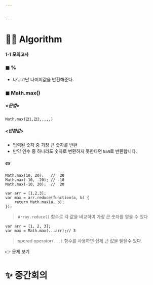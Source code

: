 ```yaml
---


---
```


<h1 id="👩‍💻-algorithm">👩‍💻 Algorithm</h1>
<h4 id="모의고사">1-1 모의고사</h4>
<h3 id="◼-">◼ %</h3>
<ul>
<li>나누고난 나머지값을 반환해준다.</li>
</ul>
<h3 id="◼-math.max">◼ Math.max()</h3>
<h5 id="문법">&lt;문법&gt;</h5>
<pre><code>Math.max(값1,값2,,,,,)
</code></pre>
<h5 id="반환값">&lt;반환값&gt;</h5>
<ul>
<li>입력된 숫자 중 가장 큰 숫자를 반환</li>
<li>만약 인수 중 하나라도 숫자로 변환하지 못한다면 <code>NaN</code>로 반환합니다.</li>
</ul>
<h5 id="ex"><em>ex</em></h5>
<pre class=" language-js"><code class="prism  language-js">Math<span class="token punctuation">.</span><span class="token function">max</span><span class="token punctuation">(</span><span class="token number">10</span><span class="token punctuation">,</span> <span class="token number">20</span><span class="token punctuation">)</span><span class="token punctuation">;</span>   <span class="token comment">//  20</span>
Math<span class="token punctuation">.</span><span class="token function">max</span><span class="token punctuation">(</span><span class="token operator">-</span><span class="token number">10</span><span class="token punctuation">,</span> <span class="token operator">-</span><span class="token number">20</span><span class="token punctuation">)</span><span class="token punctuation">;</span> <span class="token comment">// -10</span>
Math<span class="token punctuation">.</span><span class="token function">max</span><span class="token punctuation">(</span><span class="token operator">-</span><span class="token number">10</span><span class="token punctuation">,</span> <span class="token number">20</span><span class="token punctuation">)</span><span class="token punctuation">;</span>  <span class="token comment">//  20</span>
</code></pre>
<pre class=" language-js"><code class="prism  language-js"><span class="token keyword">var</span> arr <span class="token operator">=</span> <span class="token punctuation">[</span><span class="token number">1</span><span class="token punctuation">,</span><span class="token number">2</span><span class="token punctuation">,</span><span class="token number">3</span><span class="token punctuation">]</span><span class="token punctuation">;</span>
<span class="token keyword">var</span> max <span class="token operator">=</span> arr<span class="token punctuation">.</span><span class="token function">reduce</span><span class="token punctuation">(</span><span class="token keyword">function</span><span class="token punctuation">(</span>a<span class="token punctuation">,</span> b<span class="token punctuation">)</span> <span class="token punctuation">{</span>
    <span class="token keyword">return</span> Math<span class="token punctuation">.</span><span class="token function">max</span><span class="token punctuation">(</span>a<span class="token punctuation">,</span> b<span class="token punctuation">)</span><span class="token punctuation">;</span>
<span class="token punctuation">}</span><span class="token punctuation">)</span><span class="token punctuation">;</span>
</code></pre>
<blockquote>
<p><code>Array.reduce()</code> 함수로 각 값을 비교하여 가장 큰 숫자를 얻을 수 있다</p>
</blockquote>
<pre class=" language-js"><code class="prism  language-js"><span class="token keyword">var</span> arr <span class="token operator">=</span> <span class="token punctuation">[</span><span class="token number">1</span><span class="token punctuation">,</span> <span class="token number">2</span><span class="token punctuation">,</span> <span class="token number">3</span><span class="token punctuation">]</span><span class="token punctuation">;</span>
<span class="token keyword">var</span> max <span class="token operator">=</span> Math<span class="token punctuation">.</span><span class="token function">max</span><span class="token punctuation">(</span><span class="token operator">...</span>arr<span class="token punctuation">)</span><span class="token punctuation">;</span><span class="token comment">// 3</span>
</code></pre>
<blockquote>
<p>sperad operator<code>(...)</code> 함수를 사용하면 쉽게 큰 값을 얻을수 있다.</p>
</blockquote>
<p>👉 문제 보기</p>
<h1 id="✨-중간회의">✨ 중간회의</h1>

